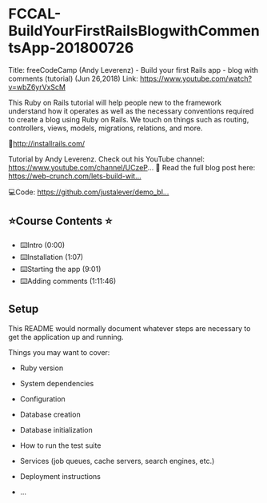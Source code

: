 # FCCAL-BuildYourFirstRailsBlogwithCommentsApp-201800726

Title: freeCodeCamp (Andy Leverenz) - Build your first Rails app - blog with comments (tutorial) (Jun 26,2018)
Link: https://www.youtube.com/watch?v=wbZ6yrVxScM

This Ruby on Rails tutorial will help people new to the framework understand how it operates as well as the necessary conventions required to create a blog using Ruby on Rails. We touch on things such as routing, controllers, views, models, migrations, relations, and more.

🔗http://installrails.com/​

Tutorial by Andy Leverenz. Check out his YouTube channel: https://www.youtube.com/channel/UCzeP...
📖  Read the full blog post here: https://web-crunch.com/lets-build-wit...​

💻Code: https://github.com/justalever/demo_bl...​


## ⭐️Course Contents ⭐️

* ⌨️Intro (0:00​)
* ⌨️Installation (1:07​)
* ⌨️Starting the app (9:01​)
* ⌨️Adding comments (1:11:46​)


## Setup

This README would normally document whatever steps are necessary to get the
application up and running.

Things you may want to cover:

* Ruby version

* System dependencies

* Configuration

* Database creation

* Database initialization

* How to run the test suite

* Services (job queues, cache servers, search engines, etc.)

* Deployment instructions

* ...

